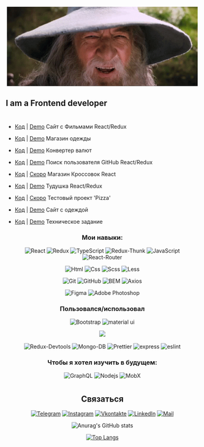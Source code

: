 <div align="center">

[![Header](https://github.com/BRAUZER06/BRAUZER06/blob/main/assets/gandalf-sax-guy.gif)](https://t.me/ING_6)

</div>

<!-- ## I am a Frontend developer, I am 19 years old, I live in Ingushetia -->

## I am a Frontend developer
#

-  [Код](https://github.com/BRAUZER06/React_Move) | [Demo](https://brauzer06.github.io/React_Move/) Сайт с Фильмами React/Redux

<!-- - [Код](https://github.com/BRAUZER06/Thisis_v2__react_project) | [Скоро](https://thises.herokuapp.com)  'Блог' React/Redux/Node.js/MongoDB 
 -->
- [Код](https://github.com/BRAUZER06/Project_store) | [Demo](https://brauzer06.github.io/Project_store/) Магазин одежды  

- [Код](https://github.com/BRAUZER06/converter_js) | [Demo](https://brauzer06.github.io/converter_js/) Конвертер валют 

- [Код](https://github.com/BRAUZER06/Git_UserSearch_project) | [Demo](https://brauzer06.github.io/Git_UserSearch_project/) Поиск пользователя GitHub React/Redux 

<!-- - [Код](https://github.com/BRAUZER06/funny_project) | [Demo](https://brauzer06.github.io/funny_project/) Тестовый проект для мобилок 
 -->
- [Код](https://github.com/BRAUZER06/Sneakers-) | [Скоро](https://github.com/BRAUZER06/Sneakers-) Магазин Кроссовок React 

- [Код](https://github.com/BRAUZER06/ARCH_TODO_REACT_V2) | [Demo](https://brauzer06.github.io/ARCH_TODO_REACT_V2/) Тудушка React/Redux 

- [Код](https://github.com/BRAUZER06/Archi_React_Pizza) | [Скоро](https://github.com/BRAUZER06/Archi_React_Pizza) Тестовый проект 'Pizza' 

<!-- - [Код](https://github.com/BRAUZER06/React_Search_Films) | [Demo](https://brauzer06.github.io/React_Search_Films/) Легкий Сайт с Фильмами React  -->

<!-- - [Код](https://github.com/BRAUZER06/Funny_React_Project) | [Demo](https://brauzer06.github.io/Funny_React_Project/) Тестовый проект React/TS 
 -->
<!-- - [Код](https://github.com/BRAUZER06/CAR__summary_1) | [Demo](https://brauzer06.github.io/CAR__summary_1/) Сайт каршеринг  
 -->
- [Код](https://github.com/BRAUZER06/Hazz_summary_2) | [Demo](https://brauzer06.github.io/Hazz_summary_2/)  Сайт с одеждой 

- [Код](https://github.com/BRAUZER06/web95.WORK_summary_3) | [Demo](https://brauzer06.github.io/web95.WORK_summary_3/) Техническое задание  

<!-- - [Код](https://github.com/BRAUZER06/Web-Developer_summary_4) | [Demo](https://brauzer06.github.io/Web-Developer_summary_4/) Верстка ТЗ  
 -->
<!-- - [Код](https://github.com/BRAUZER06/AXIT_summary_5) | [Demo](https://brauzer06.github.io/AXIT_summary_5/)  Верстка 
 -->
<!-- - [Код](https://github.com/BRAUZER06/ZAOITT_summary__6) | [Demo](https://brauzer06.github.io/ZAOITT_summary__6/) Сайт ZAOITT  
 -->
<!-- - [Код](https://github.com/BRAUZER06/medicall_summary_7) | [Demo](https://brauzer06.github.io/medicall_summary_7/) Сайт больницы  
 -->
<!-- - [Код](https://github.com/BRAUZER06/icrowdme_summary_8) | [Demo](https://brauzer06.github.io/icrowdme_summary_8/) Верстка  
 -->
<!-- - [Код](https://github.com/BRAUZER06/Funny_project_summary_9)| [Demo](https://brauzer06.github.io/Funny_project_summary_9/)  Верстка 
 -->

<div align="center">


### Мои навыки:


![React](https://img.shields.io/badge/-React-00BFFF?style=for-the-badge&logo=react&logoColor=000)
![Redux](https://img.shields.io/badge/-Redux-5A009D?style=for-the-badge&logo=redux&logoColor=000)
![TypeScript](https://img.shields.io/badge/-TypeScript-2f74c0?style=for-the-badge&logo=TypeScript&logoColor=000)
<img alt="Redux-Thunk" src="https://img.shields.io/badge/-Redux_Thunk-white?style=for-the-badge&logo=Redux&logoColor=430098" />
![JavaScript](https://img.shields.io/badge/-JavaScript-FFFF00?style=for-the-badge&logo=javascript&logoColor=000)
<img alt="React-Router" src="https://img.shields.io/badge/-React_Router-black?style=for-the-badge&logo=react-router&logoColor=orange" />

![Html](https://img.shields.io/badge/-Html-ff5500?style=for-the-badge&logo=html5&logoColor=000)
![Css](https://img.shields.io/badge/-Css-0022ff?style=for-the-badge&logo=css3&logoColor=fff)
![Scss](https://img.shields.io/badge/-Scss-fc00a8?style=for-the-badge&logo=sass&logoColor=000)
![Less](https://img.shields.io/badge/-Less-375194?style=for-the-badge&logo=Less&logoColor=fff)

![Git](https://img.shields.io/badge/-Git-f75e5e?style=for-the-badge&logo=git&logoColor=000)
![GitHub](https://img.shields.io/badge/-GitHub-101012?style=for-the-badge&logo=GitHub&logoColor=fff)
![BEM](https://img.shields.io/badge/-BEM-008275?style=for-the-badge&logo=bem&logoColor=000)
<img alt="Axios" src="https://img.shields.io/badge/-Axios-black?style=for-the-badge&logo=&logoColor=white" />

![Figma](https://img.shields.io/badge/-Figma-0d8200?style=for-the-badge&logo=Figma&logoColor=fff)
![Adobe Photoshop](https://img.shields.io/badge/-Adobe_Photoshop-011161?style=for-the-badge&logo=AdobePhotoshop&logoColor=fff)

### Пользовался/использовал

![Bootstrap](https://img.shields.io/badge/-Bootstrap-3f00ab?style=for-the-badge&logo=Bootstrap&logoColor=fff)
![material ui](https://img.shields.io/badge/-material_ui-4260f5?style=for-the-badge&logo=materialui&logoColor=fff)
<!-- ![Webpack](https://img.shields.io/badge/-Webpack-blue?style=for-the-badge) -->
![](https://img.shields.io/badge/styled_components%20-DB7093.svg?&style=for-the-badge&logo=styled-components&logoColor=white)

<img alt="Redux-Devtools" src="https://img.shields.io/badge/redux devtools-430098?style=for-the-badge&logo=redux">

<img alt="Mongo-DB" src="https://img.shields.io/badge/-Mongo_DB-red?style=for-the-badge&logo=MongoDB&logoColor=black" />

<img alt="Prettier" src="https://img.shields.io/badge/-Prettier-grey?style=for-the-badge&logo=Prettier&logoColor=orange" />

<!--  <img alt="Heroku" src="https://img.shields.io/badge/-Heroku-764ABC?style=for-the-badge&logo=heroku&logoColor=white" /> -->
<img alt="express" src="https://img.shields.io/badge/express-green?style=for-the-badge&logo=express">
 <img alt="eslint" src="https://img.shields.io/badge/eslint-blue?style=for-the-badge&logo=eslint">
 
 ### Чтобы я хотел изучить  в будущем:
![GraphQL](https://img.shields.io/badge/-GraphQL-black?style=for-the-badge)
 <img alt="Nodejs" src="https://img.shields.io/badge/-Nodejs-43853d?style=for-the-badge&logo=Node.js&logoColor=white" />
![MobX](https://img.shields.io/badge/-MobX-turquoise?style=for-the-badge)
<!-- ![Vue.js](https://img.shields.io/badge/-Vue.js-green?style=for-the-badge) -->
<!-- <img alt="bcrypt" src="https://img.shields.io/badge/bcrypt-green?style=for-the-badge&logo"> -->
<!-- <img alt="Mongoose" src="https://img.shields.io/badge/mongoose-green?style=for-the-badge&logo=mongoose"> -->




#
## Связаться

[![Telegram](https://img.shields.io/badge/-Telegram-090909?style=for-the-badge&logo=telegram&logoColor=27A0D9)](https://t.me/ING_6)
[![Instagram](https://img.shields.io/badge/-Instagram-090909?style=for-the-badge&logo=instagram&logoColor=B4068E)](www.instagram.com/gelathoev)
[![Vkontakte](https://img.shields.io/badge/-Vkontakte-090909?style=for-the-badge&logo=Vk&logoColor=4F7DB3)](https://vk.com/brauzer06)
[![LinkedIn](https://img.shields.io/badge/-LinkedIn-090909?style=for-the-badge&logo=linkedin&logoColor=007BB6)]()
[![Mail](https://img.shields.io/badge/-Mail-090909?style=for-the-badge&logo=Mail&logoColor=4F7DB3)](https://e.mail.ru/cgi-bin/sentmsg?To=meda.oziev@mail.ru&from=otvet)



<!-- [![Facebook](https://img.shields.io/badge/-Facebook-090909?style=for-the-badge&logo=Facebook&logoColor=1195F5)](https://www.facebook.com/alexeyshpavda)
[![Twitter](https://img.shields.io/badge/-Twitter-090909?style=for-the-badge&logo=Twitter&logoColor=1C9DEB)](https://twitter.com/alexeyshpavda) -->


 
![Anurag's GitHub stats](https://github-readme-stats.vercel.app/api?username=brauzer06&show_icons=true&hide=issues,contribs&theme=Default)

 
[![Top Langs](https://github-readme-stats.vercel.app/api/top-langs/?username=brauzer06&layout=compact)](https://github.com/anuraghazra/github-readme-stats)




<!-- [<img align='left' alt='CodeWars' width='300px' src='https://www.codewars.com/users/AHMATOLOG/badges/large'/>](https://www.codewars.com/users/AHMATOLOG/completed_solutions) -->


</div>
